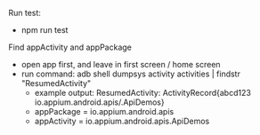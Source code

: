 Run test:
- npm run test

Find appActivity and appPackage
- open app first, and leave in first screen / home screen
- run command: adb shell dumpsys activity activities | findstr "ResumedActivity"
  - example output: ResumedActivity: ActivityRecord{abcd123 io.appium.android.apis/.ApiDemos}
  - appPackage = io.appium.android.apis
  - appActivity = io.appium.android.apis.ApiDemos